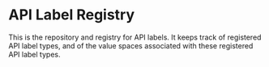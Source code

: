 # API Label Registry

This is the repository and registry for API labels. It keeps track of registered API label types, and of the value spaces associated with these registered API label types.
